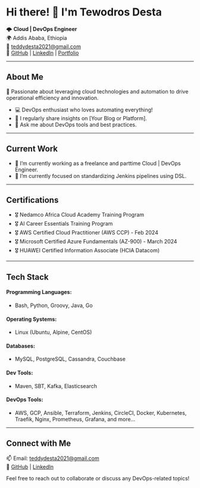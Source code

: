 # Hi there! 👋 I'm Tewodros Desta

🌩️ **Cloud | DevOps Engineer**  
🌍 Addis Ababa, Ethiopia  
📧 teddydesta2021@gmail.com  
🔗 [GitHub](https://github.com/yourusername) | [LinkedIn](https://www.linkedin.com/in/yourprofile) | [Portfolio](https://yourportfolio.com)

---

## About Me

🚀 Passionate about leveraging cloud technologies and automation to drive operational efficiency and innovation.

- 💻 DevOps enthusiast who loves automating everything!
- 📝 I regularly share insights on [Your Blog or Platform].
- 💬 Ask me about DevOps tools and best practices.

---

## Current Work

- 🔭 I’m currently working as a freelance and parttime Cloud | DevOps Engineer.
- 🌱 I’m currently focused on standardizing Jenkins pipelines using DSL.

---

## Certifications

- 🎖 Nedamco Africa Cloud Academy Training Program
- 🎖 AI Career Essentials Training Program
- 🎖 AWS Certified Cloud Practitioner (AWS CCP) - Feb 2024
- 🎖 Microsoft Certified Azure Fundamentals (AZ-900) - March 2024
- 🎖 HUAWEI Certified Information Associate (HCIA Datacom)

---

## Tech Stack

#### Programming Languages:
- Bash, Python, Groovy, Java, Go

#### Operating Systems:
- Linux (Ubuntu, Alpine, CentOS)

#### Databases:
- MySQL, PostgreSQL, Cassandra, Couchbase

#### Dev Tools:
- Maven, SBT, Kafka, Elasticsearch

#### DevOps Tools:
- AWS, GCP, Ansible, Terraform, Jenkins, CircleCI, Docker, Kubernetes, Traefik, Nginx, Prometheus, Grafana, and more...

---

## Connect with Me

📫 Email: teddydesta2021@gmail.com  
🔗 [GitHub](https://github.com/yourusername) | [LinkedIn](https://www.linkedin.com/in/yourprofile)

Feel free to reach out to collaborate or discuss any DevOps-related topics!
